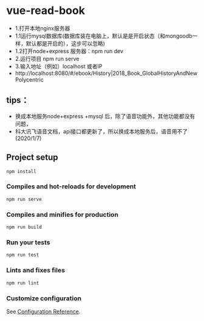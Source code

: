 # vue-read-book
- 1.打开本地nginx服务器
- 1.1运行mysql数据库(数据库装在电脑上，默认是是开启状态（和mongoodb一样，默认都是开启的），这步可以忽略)
- 1.2打开node+express 服务器：npm run dev  
- 2.运行项目 npm run serve
- 3.输入地址（例如）localhost 或者IP
- http://localhost:8080/#/ebook/History|2018_Book_GlobalHistoryAndNewPolycentric
## tips：
- 换成本地服务node+express +mysql 后，除了语音功能外，其他功能都没有问题，
- 科大讯飞语音文档，api接口都更新了，所以换成本地服务后，语音用不了(2020/1/7)

## Project setup
```
npm install
```

### Compiles and hot-reloads for development
```
npm run serve
```

### Compiles and minifies for production
```
npm run build
```

### Run your tests
```
npm run test
```

### Lints and fixes files
```
npm run lint
```

### Customize configuration
See [Configuration Reference](https://cli.vuejs.org/config/).
